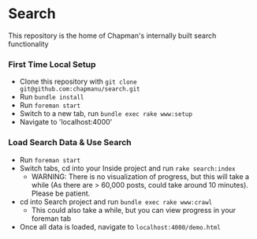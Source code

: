# Search
This repository is the home of Chapman's internally built search functionality

### First Time Local Setup
- Clone this repository with `git clone git@github.com:chapmanu/search.git`
- Run `bundle install`
- Run `foreman start`
- Switch to a new tab, run `bundle exec rake www:setup`
- Navigate to 'localhost:4000'

### Load Search Data & Use Search
- Run `foreman start`
- Switch tabs, cd into your Inside project and run `rake search:index`
  - WARNING: There is no visualization of progress, but this will take a while (As there are > 60,000 posts, could take around 10 minutes). Please be patient.
- cd into Search project and run `bundle exec rake www:crawl`
  - This could also take a while, but you can view progress in your foreman tab
- Once all data is loaded, navigate to `localhost:4000/demo.html`
